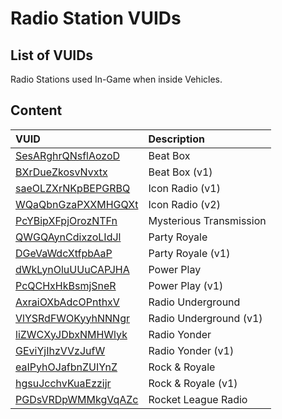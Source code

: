 # Radio Station VUIDs

## List of VUIDs

Radio Stations used In-Game when inside Vehicles.

## Content

| VUID | Description                |
| :-------- | :------------------------- |
| [SesARghrQNsflAozoD](blurls/SesARghrQNsflAozoD.json) | Beat Box |
| [BXrDueZkosvNvxtx](blurls/BXrDueZkosvNvxtx.json) | Beat Box (v1) |
| [saeOLZXrNKpBEPGRBQ](blurls/saeOLZXrNKpBEPGRBQ.json) | Icon Radio (v1) |
| [WQaQbnGzaPXXMHGQXt](blurls/WQaQbnGzaPXXMHGQXt.json) | Icon Radio (v2) |
| [PcYBipXFpjOrozNTFn](blurls/PcYBipXFpjOrozNTFn.json) | Mysterious Transmission |
| [QWGQAynCdixzoLIdJl](blurls/QWGQAynCdixzoLIdJl.json) | Party Royale |
| [DGeVaWdcXtfpbAaP](blurls/DGeVaWdcXtfpbAaP.json) | Party Royale (v1) |
| [dWkLynOluUUuCAPJHA](blurls/dWkLynOluUUuCAPJHA.json) | Power Play |
| [PcQCHxHkBsmjSneR](blurls/PcQCHxHkBsmjSneR.json) | Power Play (v1) |
| [AxraiOXbAdcOPnthxV](blurls/AxraiOXbAdcOPnthxV.json) | Radio Underground |
| [VlYSRdFWOKyyhNNNgr](blurls/VlYSRdFWOKyyhNNNgr.json) | Radio Underground (v1) |
| [liZWCXyJDbxNMHWlyk](blurls/liZWCXyJDbxNMHWlyk.json) | Radio Yonder |
| [GEviYjIhzVVzJufW](blurls/GEviYjIhzVVzJufW.json) | Radio Yonder (v1) |
| [eaIPyhOJafbnZUIYnZ](blurls/eaIPyhOJafbnZUIYnZ.json) | Rock & Royale |
| [hgsuJcchvKuaEzzijr](blurls/hgsuJcchvKuaEzzijr.json) | Rock & Royale (v1) |
| [PGDsVRDpWMMkgVqAZc](blurls/PGDsVRDpWMMkgVqAZc.json) | Rocket League Radio |